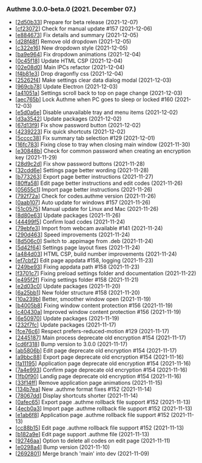 ### Authme 3.0.0-beta.0 (2021. December 07.)

* [[2d50b33](https://github.com/Levminer/authme/commit/2d50b33)] Prepare for beta release (2021-12-07)
* [[cf23072](https://github.com/Levminer/authme/commit/cf23072)] Check for manual update #157 (2021-12-06)
* [[e884673](https://github.com/Levminer/authme/commit/e884673)] Fix details and summary (2021-12-05)
* [[d28f48f](https://github.com/Levminer/authme/commit/d28f48f)] Remove old dropdown (2021-12-05)
* [[c322e16](https://github.com/Levminer/authme/commit/c322e16)] New dropdown style (2021-12-05)
* [[ba9e964](https://github.com/Levminer/authme/commit/ba9e964)] Fix dropdown animations (2021-12-04)
* [[0c45f18](https://github.com/Levminer/authme/commit/0c45f18)] Update HTML CSP (2021-12-04)
* [[02e08d0](https://github.com/Levminer/authme/commit/02e08d0)] Main IPCs refactor (2021-12-04)
* [[f4b81e3](https://github.com/Levminer/authme/commit/f4b81e3)] Drop dragonfly css (2021-12-04)
* [[25262f4](https://github.com/Levminer/authme/commit/25262f4)] Make settings clear data dialog modal (2021-12-03)
* [[969cb78](https://github.com/Levminer/authme/commit/969cb78)] Update Electron (2021-12-03)
* [[a41051a](https://github.com/Levminer/authme/commit/a41051a)] Settings scroll back to top on page change (2021-12-03)
* [[aec765b](https://github.com/Levminer/authme/commit/aec765b)] Lock Authme when PC goes to sleep or locked #160 (2021-12-03)
* [[e5d0a6e](https://github.com/Levminer/authme/commit/e5d0a6e)] Disable unavailable tray and menu items (2021-12-02)
* [[d3a3542](https://github.com/Levminer/authme/commit/d3a3542)] Update packages (2021-12-02)
* [[67d13f9](https://github.com/Levminer/authme/commit/67d13f9)] Fix show password button (2021-12-02)
* [[4239223](https://github.com/Levminer/authme/commit/4239223)] Fix quick shortcuts (2021-12-02)
* [[5cccc38](https://github.com/Levminer/authme/commit/5cccc38)] Fix summary tab selection #129 (2021-12-01)
* [[16fc783](https://github.com/Levminer/authme/commit/16fc783)] Fixing close to tray when closing main window (2021-11-30)
* [[e30848b](https://github.com/Levminer/authme/commit/e30848b)] Check for common password when creating  an encryption key (2021-11-29)
* [[28d9c2d](https://github.com/Levminer/authme/commit/28d9c2d)] Fix show password buttons (2021-11-28)
* [[32cdd6e](https://github.com/Levminer/authme/commit/32cdd6e)] Settings page better wording (2021-11-28)
* [[b773263](https://github.com/Levminer/authme/commit/b773263)] Export page better instructions (2021-11-27)
* [[80ffa58](https://github.com/Levminer/authme/commit/80ffa58)] Edit page better instructions and edit codes (2021-11-26)
* [[05655c1](https://github.com/Levminer/authme/commit/05655c1)] Import page better instructions (2021-11-26)
* [[792f72a](https://github.com/Levminer/authme/commit/792f72a)] Check for codes.authme version (2021-11-26)
* [[0aab107](https://github.com/Levminer/authme/commit/0aab107)] Auto update for windows #157 (2021-11-26)
* [[51c0575](https://github.com/Levminer/authme/commit/51c0575)] Manual update for Linux and Mac (2021-11-26)
* [[8d80e63](https://github.com/Levminer/authme/commit/8d80e63)] Update packages (2021-11-26)
* [[44499f5](https://github.com/Levminer/authme/commit/44499f5)] Confirm load codes (2021-11-24)
* [[79ebfe3](https://github.com/Levminer/authme/commit/79ebfe3)] Import from webcam available #141 (2021-11-24)
* [[290d463](https://github.com/Levminer/authme/commit/290d463)] Speed improvements (2021-11-24)
* [[8d506c0](https://github.com/Levminer/authme/commit/8d506c0)] Switch to .appimage from .deb (2021-11-24)
* [[5d42f64](https://github.com/Levminer/authme/commit/5d42f64)] Settings page layout fixes (2021-11-24)
* [[a484d03](https://github.com/Levminer/authme/commit/a484d03)] HTML CSP, build number improvements (2021-11-24)
* [[ef7cbf2](https://github.com/Levminer/authme/commit/ef7cbf2)] Edit page appdata  #158, logging (2021-11-23)
* [[249be93](https://github.com/Levminer/authme/commit/249be93)] Fixing appdata path #158 (2021-11-23)
* [[f3701c7](https://github.com/Levminer/authme/commit/f3701c7)] Fixing preload settings folder and documentation (2021-11-22)
* [[e495f2f](https://github.com/Levminer/authme/commit/e495f2f)] Fixing settings folder #158 (2021-11-21)
* [[e2d03c0](https://github.com/Levminer/authme/commit/e2d03c0)] Update packages (2021-11-20)
* [[6a25bb1](https://github.com/Levminer/authme/commit/6a25bb1)] New folder structure #158 (2021-11-20)
* [[10a239b](https://github.com/Levminer/authme/commit/10a239b)] Better, smoother window open (2021-11-19)
* [[b4005b8](https://github.com/Levminer/authme/commit/b4005b8)] Fixing window content protection #156 (2021-11-19)
* [[c40430a](https://github.com/Levminer/authme/commit/c40430a)] Improved window content protection #156 (2021-11-19)
* [[6e50970](https://github.com/Levminer/authme/commit/6e50970)] Update packages (2021-11-19)
* [[232f7fc](https://github.com/Levminer/authme/commit/232f7fc)] Update packages (2021-11-17)
* [[fce76c6](https://github.com/Levminer/authme/commit/fce76c6)] Respect prefers-reduced-motion #129 (2021-11-17)
* [[2445187](https://github.com/Levminer/authme/commit/2445187)] Main process deprecate old encryption #154 (2021-11-17)
* [[cd6f318](https://github.com/Levminer/authme/commit/cd6f318)] Bump version to 3.0.0 (2021-11-17)
* [[ab5806b](https://github.com/Levminer/authme/commit/ab5806b)] Edit page deprecate old encryption #154 (2021-11-17)
* [[a9bbc88](https://github.com/Levminer/authme/commit/a9bbc88)] Export page deprecate old encryption #154 (2021-11-16)
* [[fa11195](https://github.com/Levminer/authme/commit/fa11195)] Application page deprecate old encryption #154 (2021-11-16)
* [[7a4e993](https://github.com/Levminer/authme/commit/7a4e993)] Confirm page deprecate old encryption #154 (2021-11-16)
* [[1fb0f90](https://github.com/Levminer/authme/commit/1fb0f90)] Landig page deprecate old encryption #154 (2021-11-16)
* [[33f14ff](https://github.com/Levminer/authme/commit/33f14ff)] Remove application page animations (2021-11-15)
* [[134b7ea](https://github.com/Levminer/authme/commit/134b7ea)] New .authme format fixes #152 (2021-11-14)
* [[78067dd](https://github.com/Levminer/authme/commit/78067dd)] Display shortcuts shorter (2021-11-14)
* [[0afec65](https://github.com/Levminer/authme/commit/0afec65)] Export page .authme rollback file support #152 (2021-11-13)
* [[4ecb0a3](https://github.com/Levminer/authme/commit/4ecb0a3)] Import page .authme rollback file support #152 (2021-11-13)
* [[e1ab6f8](https://github.com/Levminer/authme/commit/e1ab6f8)] Application page .authme rollback file support #152 (2021-11-13)
* [[cc88b15](https://github.com/Levminer/authme/commit/cc88b15)] Edit page .authme rollback file support #152 (2021-11-13)
* [[b182a9e](https://github.com/Levminer/authme/commit/b182a9e)] Edit page support .authme file (2021-11-13)
* [[92746aa](https://github.com/Levminer/authme/commit/92746aa)] Option to delete all codes on edit page (2021-11-11)
* [[e0298a4](https://github.com/Levminer/authme/commit/e0298a4)] Bump version (2021-11-10)
* [[2692801](https://github.com/Levminer/authme/commit/2692801)] Merge branch 'main' into dev (2021-11-09)
